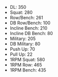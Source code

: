 * DL: 350
*  Squat: 280
*  Row/Bench: 261
*  DB Row/Bench: 100
*  Incline Bench: 210
*  Incline DB Bench: 80
*  Military: 205
*  DB Military: 80
*  Push Up: 70
*  Pull Up: 22
*  1RPM Squat: 580
*  1RPM Row: 465
*  1RPM Bench: 435

